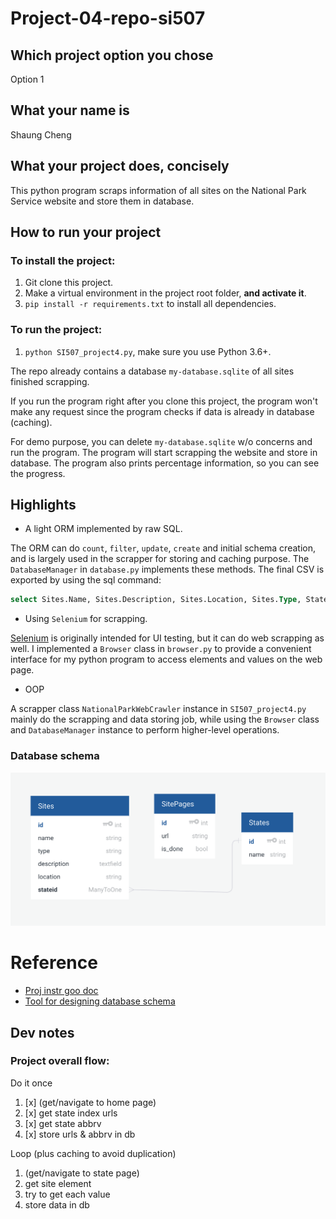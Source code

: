 # Project-04-repo-si507

## Which project option you chose
Option 1

## What your name is
Shaung Cheng

## What your project does, concisely
This python program scraps information of all sites on the National Park Service website and store them in database.

## How to run your project

### To install the project:

1. Git clone this project.
1. Make a virtual environment in the project root folder, **and activate it**.
1. `pip install -r requirements.txt` to install all dependencies.

### To run the project:

1. `python SI507_project4.py`, make sure you use Python 3.6+.

The repo already contains a database `my-database.sqlite` of all sites finished scrapping. 

If you run the program right after you clone this project, the program won't make any request since the program checks if data is already in database (caching). 

For demo purpose, you can delete `my-database.sqlite` w/o concerns and run the program. The program will start scrapping the website and store in database. The program also prints percentage information, so you can see the progress.

## Highlights

- A light ORM implemented by raw SQL.

The ORM can do `count`, `filter`, `update`, `create` and initial schema creation, and is largely used in the scrapper for storing and caching purpose. The `DatabaseManager` in `database.py` implements these methods. The final CSV is exported by using the sql command:

```sql
select Sites.Name, Sites.Description, Sites.Location, Sites.Type, States.Name AS `State` from Sites join States on Sites.StateID = States.id;
```

- Using `Selenium` for scrapping.

[Selenium](https://selenium-python.readthedocs.io/locating-elements.html) is originally intended for UI testing, but it can do web scrapping as well. I implemented a `Browser` class in `browser.py` to provide a convenient interface for my python program to access elements and values on the web page.

- OOP

A scrapper class `NationalParkWebCrawler` instance in `SI507_project4.py` mainly do the scrapping and data storing job, while using the `Browser` class and `DatabaseManager` instance to perform higher-level operations.

### Database schema
![database schema](db-schema.png)



# Reference 

- [Proj instr goo doc](https://docs.google.com/document/d/12ysom92FnaIamL38yiYrno7alWyCoRIStK-ME8ORD3Q/edit#)
- [Tool for designing database schema](https://app.quickdatabasediagrams.com/#/d/oo35Ob)

## Dev notes

### Project overall flow:

Do it once

1. [x] (get/navigate to home page)
1. [x] get state index urls
1. [x] get state abbrv
1. [x] store urls & abbrv in db

Loop (plus caching to avoid duplication)

1. (get/navigate to state page)
1. get site element
1. try to get each value
1. store data in db